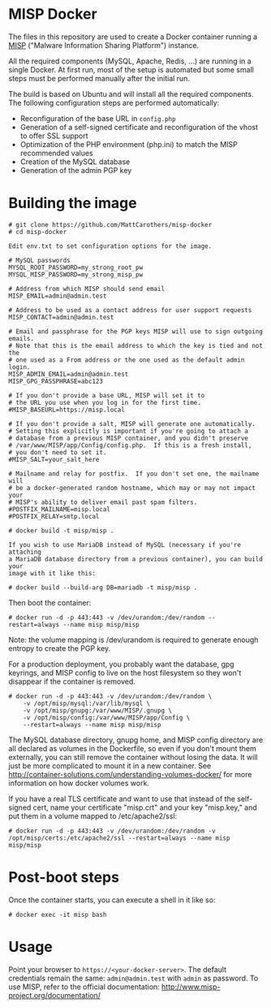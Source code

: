 MISP Docker
===========

The files in this repository are used to create a Docker container running a [MISP](http://www.misp-project.org) ("Malware Information Sharing Platform") instance.

All the required components (MySQL, Apache, Redis, ...) are running in a single Docker. At first run, most of the setup is automated but some small steps must be performed manually after the initial run.

The build is based on Ubuntu and will install all the required components. The following configuration steps are performed automatically:
* Reconfiguration of the base URL in `config.php`
* Generation of a self-signed certificate and reconfiguration of the vhost to offer SSL support
* Optimization of the PHP environment (php.ini) to match the MISP recommended values
* Creation of the MySQL database
* Generation of the admin PGP key

# Building the image

```
# git clone https://github.com/MattCarothers/misp-docker
# cd misp-docker

Edit env.txt to set configuration options for the image.

# MySQL passwords
MYSQL_ROOT_PASSWORD=my_strong_root_pw
MYSQL_MISP_PASSWORD=my_strong_misp_pw

# Address from which MISP should send email
MISP_EMAIL=admin@admin.test

# Address to be used as a contact address for user support requests
MISP_CONTACT=admin@admin.test

# Email and passphrase for the PGP keys MISP will use to sign outgoing emails.
# Note that this is the email address to which the key is tied and not the
# one used as a From address or the one used as the default admin login.
MISP_ADMIN_EMAIL=admin@admin.test
MISP_GPG_PASSPHRASE=abc123

# If you don't provide a base URL, MISP will set it to
# the URL you use when you log in for the first time.
#MISP_BASEURL=https://misp.local

# If you don't provide a salt, MISP will generate one automatically.
# Setting this explicitly is important if you're going to attach a
# database from a previous MISP container, and you didn't preserve
# /var/www/MISP/app/Config/config.php.  If this is a fresh install,
# you don't need to set it.
#MISP_SALT=your_salt_here

# Mailname and relay for postfix.  If you don't set one, the mailname will
# be a docker-generated random hostname, which may or may not impact your
# MISP's ability to deliver email past spam filters.
#POSTFIX_MAILNAME=misp.local
#POSTFIX_RELAY=smtp.local

# docker build -t misp/misp .

If you wish to use MariaDB instead of MySQL (necessary if you're attaching
a MariaDB database directory from a previous container), you can build your
image with it like this:

# docker build --build-arg DB=mariadb -t misp/misp .
```

Then boot the container:
```
# docker run -d -p 443:443 -v /dev/urandom:/dev/random --restart=always --name misp misp/misp
```

Note: the volume mapping is /dev/urandom is required to generate enough entropy to create the PGP key.

For a production deployment, you probably want the database, gpg keyrings, and MISP config to live on the host filesystem so they won't disappear if the container is removed.
```
# docker run -d -p 443:443 -v /dev/urandom:/dev/random \
	-v /opt/misp/mysql:/var/lib/mysql \
	-v /opt/misp/gnupg:/var/www/MISP/.gnupg \
	-v /opt/misp/config:/var/www/MISP/app/Config \
	--restart=always --name misp misp/misp
```

The MySQL database directory, gnupg home, and MISP config directory are all declared as volumes in the Dockerfile, so even if you don't mount them externally, you can still remove the container without losing the data.  It will just be more complicated to mount it in a new container.  See http://container-solutions.com/understanding-volumes-docker/ for more information on how docker volumes work.

If you have a real TLS certificate and want to use that instead of the self-signed cert, name your certificate "misp.crt" and your key "misp.key," and put them in a volume mapped to /etc/apache2/ssl:
```
# docker run -d -p 443:443 -v /dev/urandom:/dev/random -v /opt/misp/certs:/etc/apache2/ssl --restart=always --name misp misp/misp
```

# Post-boot steps

Once the container starts, you can execute a shell in it like so:
```
# docker exec -it misp bash
```

# Usage

Point your browser to `https://<your-docker-server>`. The default credentials remain the same:  `admin@admin.test` with `admin` as password.
To use MISP, refer to the official documentation: http://www.misp-project.org/documentation/
